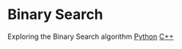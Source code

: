 # Binary Search
Exploring the Binary Search algorithm
[Python](https://github.com/Roshni0/Mathematical/blob/master/BinarySearch/binSearch.py)
[C++](https://github.com/Roshni0/Mathematical/blob/master/BinarySearch/binSearch.cpp)
